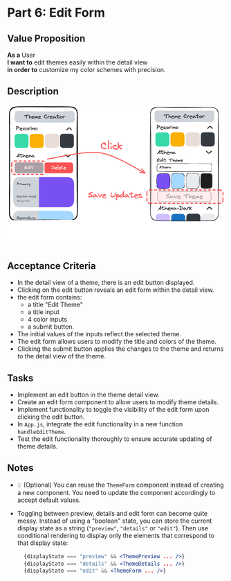 # Part 6: Edit Form

## Value Proposition

**As a** User  
**I want to** edit themes easily within the detail view  
**in order to** customize my color schemes with precision.

## Description

![wireframe](../assets/wireframe-6.png)

## Acceptance Criteria

- In the detail view of a theme, there is an edit button displayed.
- Clicking on the edit button reveals an edit form within the detail view.
- the edit form contains:
  - a title "Edit Theme"
  - a title input
  - 4 color inputs
  - a submit button.
- The initial values of the inputs reflect the selected theme.
- The edit form allows users to modify the title and colors of the theme.
- Clicking the submit button applies the changes to the theme and returns to the detail view of the theme.

## Tasks

- Implement an edit button in the theme detail view.
- Create an edit form component to allow users to modify theme details.
- Implement functionality to toggle the visibility of the edit form upon clicking the edit button.
- In `App.js`, integrate the edit functionality in a new function `handleEditTheme`.
- Test the edit functionality thoroughly to ensure accurate updating of theme details.

## Notes

- 💡 (Optional) You can reuse the `ThemeForm` component instead of creating a new component. You need to update the component accordingly to accept default values.
- Toggling between preview, details and edit form can become quite messy. Instead of using a "boolean" state, you can store the current display state as a string (`"preview"`, `"details"` or `"edit"`). Then use conditional rendering to display only the elements that correspond to that display state:

  ```jsx
    {displayState === "preview" && <ThemePreview ... />}
    {displayState === "details" && <ThemeDetails ... />}
    {displayState === "edit" && <ThemeForm ... />}
  ```

